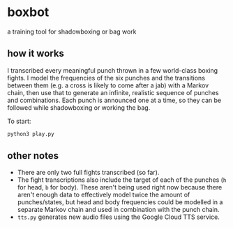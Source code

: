 # boxbot

a training tool for shadowboxing or bag work

## how it works

I transcribed every meaningful punch thrown in a few world-class boxing fights. I model the frequencies of the six punches and the transitions between them (e.g. a cross is likely to come after a jab) with a Markov chain, then use that to generate an infinite, realistic sequence of punches and combinations. Each punch is announced one at a time, so they can be followed while shadowboxing or working the bag.

To start:

```sh
python3 play.py
```

## other notes

- There are only two full fights transcribed (so far).
- The fight transcriptions also include the target of each of the punches (`h` for head, `b` for body). These aren't being used right now because there aren't enough data to effectively model twice the amount of punches/states, but head and body frequencies could be modelled in a separate Markov chain and used in combination with the punch chain.
- `tts.py` generates new audio files using the Google Cloud TTS service.
